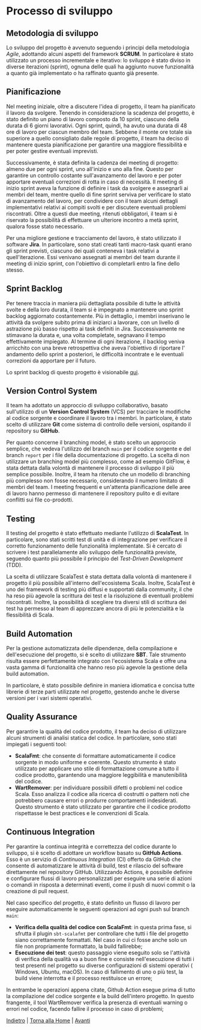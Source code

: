 # Processo di sviluppo

## Metodologia di sviluppo

Lo sviluppo del progetto è avvenuto seguendo i principi della metodologia *Agile*, adottando alcuni aspetti del
framework **SCRUM**. In particolare è stato utilizzato un processo incrementale e iterativo: lo sviluppo è stato diviso
in diverse iterazioni (sprint), ognuna delle quali ha aggiunto nuove funzionalità a quanto già implementato o ha
raffinato quanto già presente.

## Pianificazione

Nel meeting iniziale, oltre a discutere l'idea di progetto, il team ha pianificato il lavoro da svolgere. Tenendo in
considerazione la scadenza del progetto, è stato definito un piano di lavoro composto da 10 sprint, ciascuno della
durata di 6 giorni lavorativi. Ogni sprint, quindi, ha avuto una durata di 48 ore di lavoro per ciascun membro del team.
Sebbene il monte ore totale sia superiore a quello consigliato dalle regole di progetto, il team ha deciso di mantenere
questa pianificazione per garantire una maggiore flessibilità e per poter gestire eventuali imprevisti.

Successivamente, è stata definita la cadenza dei meeting di progetto: almeno due per ogni sprint, uno all'inizio e uno
alla fine. Questo per garantire un controllo costante sull'avanzamento del lavoro e per poter apportare eventuali
correzioni di rotta in caso di necessità. Il meeting di inizio sprint aveva la funzione di definire i task da svolgere e
assegnarli ai membri del team, mentre quello di fine sprint serviva per verificare lo stato di avanzamento del lavoro,
per condividere con il team alcuni dettagli implementativi relativi ai compiti svolti e per discutere eventuali problemi
riscontrati. Oltre a questi due meeting, ritenuti obbligatori, il team si è riservato la possibilità di effettuare un
ulteriore incontro a metà sprint, qualora fosse stato necessario.

Per una migliore gestione e tracciamento del lavoro, è stato utilizzato il software **Jira**. In particolare, sono stati
creati tanti macro-task quanti erano gli sprint previsti, ciascuno dei quali conteneva i task relativi a
quell'iterazione. Essi venivano assegnati ai membri del team durante il meeting di inizio sprint, con l'obiettivo di
completarli entro la fine dello stesso.

## Sprint Backlog

Per tenere traccia in maniera più dettagliata possibile di tutte le attività svolte e della loro durata, il team si è
impegnato a mantenere uno sprint backlog aggiornato costantemente. Più in dettaglio, i membri inserivano le attività da
svolgere subito prima di iniziarci a lavorare, con un livello di astrazione più basso rispetto ai task definiti in Jira.
Successivamente ne stimavano la durata e, una volta completate, segnavano il tempo effettivamente impiegato. Al termine
di ogni iterazione, il backlog veniva arricchito con una breve retrospettiva che aveva l'obiettivo di riportare l'
andamento dello sprint a posteriori, le difficoltà incontrate e le eventuali correzioni da apportare per il futuro.

Lo sprint backlog di questo progetto è visionabile [qui](process/sprint-backlog.md).

## Version Control System

Il team ha adottato un approccio di sviluppo collaborativo, basato sull'utilizzo di un **Version Control System** (VCS)
per tracciare le modifiche al codice sorgente e coordinare il lavoro tra i membri. In particolare, è stato scelto di
utilizzare **Git** come sistema di controllo delle versioni, ospitando il repository su **GitHub**.

Per quanto concerne il branching model, è stato scelto un approccio semplice, che vedeva l'utilizzo del branch `main`
per il codice sorgente e del branch `report` per i file della documentazione di progetto. La scelta di non utilizzare un
branching model più complesso, come ad esempio GitFlow, è stata dettata dalla volontà di mantenere il processo di
sviluppo il più semplice possibile. Inoltre, il team ha ritenuto che un modello di branching più complesso non fosse
necessario, considerando il numero limitato di membri del team. I meeting frequenti e un'attenta pianificazione delle
aree di lavoro hanno permesso di mantenere il repository pulito e di evitare conflitti sui file co-prodotti.

## Testing

Il testing del progetto è stato effettuato mediante l'utilizzo di **ScalaTest**. In particolare, sono stati scritti test
di unità e di integrazione per verificare il corretto funzionamento delle funzionalità implementate. Si è cercato di
scrivere i test parallelamente allo sviluppo delle funzionalità previste, seguendo quanto più possibile il principio del
*Test-Driven Development* (TDD).

La scelta di utilizzare ScalaTest è stata dettata dalla volontà di mantenere il progetto il più possibile all'interno
dell'ecosistema Scala. Inoltre, ScalaTest è uno dei framework di testing più diffusi e supportati dalla community, il
che ha reso più agevole la scrittura dei test e la risoluzione di eventuali problemi riscontrati. Inoltre, la
possibilità di scegliere tra diversi stili di scrittura dei test ha permesso al team di apprezzare ancora di più le
potenzialità e la flessibilità di Scala.

## Build Automation

Per la gestione automatizzata delle dipendenze, della compilazione e dell'esecuzione del progetto, si è scelto di
utilizzare **SBT**. Tale strumento risulta essere perfettamente integrato con l'ecosistema Scala e offre una vasta gamma
di funzionalità che hanno reso più agevole la gestione della build automation.

In particolare, è stato possibile definire in maniera idiomatica e concisa tutte librerie di terze parti utilizzate nel
progetto, gestendo anche le diverse versioni per i vari sistemi operativi.

## Quality Assurance

Per garantire la qualità del codice prodotto, il team ha deciso di utilizzare alcuni strumenti di analisi statica del
codice. In particolare, sono stati impiegati i seguenti tool:

- **ScalaFmt**: che consente di formattare automaticamente il codice sorgente in modo uniforme e coerente. Questo
  strumento è stato utilizzato per applicare uno stile di formattazione comune a tutto il codice prodotto, garantendo
  una maggiore leggibilità e manutenibilità del codice.
- **WartRemover**: per individuare possibili difetti o problemi nel codice Scala. Esso analizza il codice alla ricerca
  di costrutti o pattern noti che potrebbero causare errori o produrre comportamenti indesiderati. Questo strumento è
  stato utilizzato per garantire che il codice prodotto rispettasse le best practices e le convenzioni di Scala.

## Continuous Integration

Per garantire la continua integrità e correttezza del codice durante lo sviluppo, si è scelto di adottare un workflow
basato su **GitHub Actions**. Esso è un servizio di *Continuous Integration* (CI) offerto da GitHub che consente di
automatizzare le attività di build, test e rilascio del software direttamente nel repository GitHub. Utilizzando
Actions, è possibile definire e configurare flussi di lavoro personalizzati per eseguire una serie di azioni o comandi
in risposta a determinati eventi, come il push di nuovi commit o la creazione di pull request.

Nel caso specifico del progetto, è stato definito un flusso di lavoro per eseguire automaticamente le seguenti
operazioni ad ogni push sul branch `main`:

- **Verifica della qualità del codice con ScalaFmt**: in questa prima fase, si sfrutta il plugin `sbt-scalafmt` per
  controllare che tutti i file del progetto siano correttamente formattati. Nel caso in cui ci fosse anche solo un file
  non propriamente formattato, la build fallirebbe;
- **Esecuzione dei test**: questo passaggio viene eseguito solo se l'attività di verifica della qualità va a buon fine e
  consiste nell'esecuzione di tutti i test presenti nel progetto su diverse configurazioni di sistemi operativi (
  Windows, Ubuntu, macOS). In caso di fallimento di uno o più test, la build viene interrotta e il processo restituisce
  un errore;

In entrambe le operazioni appena citate, Github Action esegue prima di tutto la compilazione del codice sorgente e la
build dell'intero progetto. In questo frangente, il tool WartRemover verifica la presenza di eventuali warning o errori
nel codice, facendo fallire il processo in caso di problemi;

[Indietro](0-introduzione.md) | [Torna alla Home](index.md) | [Avanti](2-requisiti.md)
